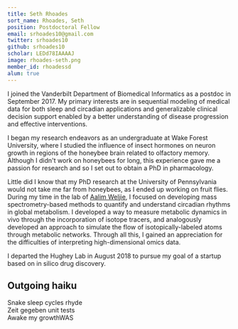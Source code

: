 ```yaml
---
title: Seth Rhoades
sort_name: Rhoades, Seth
position: Postdoctoral Fellow
email: srhoades10@gmail.com
twitter: srhoades10
github: srhoades10
scholar: LEDd78IAAAAJ
image: rhoades-seth.png
member_id: rhoadessd
alum: true
---
```


I joined the Vanderbilt Department of Biomedical Informatics as a postdoc in September 2017. My primary interests are in sequential modeling of medical data for both sleep and circadian applications and generalizable clinical decision support enabled by a better understanding of disease progression and effective interventions.

I began my research endeavors as an undergraduate at Wake Forest University, where I studied the influence of insect hormones on neuron growth in regions of the honeybee brain related to olfactory memory. Although I didn't work on honeybees for long, this experience gave me a passion for research and so I set out to obtain a PhD in pharmacology.

Little did I know that my PhD research at the University of Pennsylvania would not take me far from honeybees, as I ended up working on fruit flies. During my time in the lab of [Aalim Weljie](http://www.med.upenn.edu/weljielab), I focused on developing mass spectrometry-based methods to quantify and understand circadian rhythms in global metabolism. I developed a way to measure metabolic dynamics in vivo through the incorporation of isotope tracers, and analogously developed an approach to simulate the flow of isotopically-labeled atoms through metabolic networks. Through all this, I gained an appreciation for the difficulties of interpreting high-dimensional omics data.

I departed the Hughey Lab in August 2018 to pursue my goal of a startup based on in silico drug discovery.

## Outgoing haiku

Snake sleep cycles rhyde<br/>
Zeit gegeben unit tests<br/>
Awake my growthWAS
